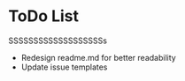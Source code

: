 # ToDo List 
SSSSSSSSSSSSSSSSSSSs
* Redesign readme.md for better readability
* Update issue templates
